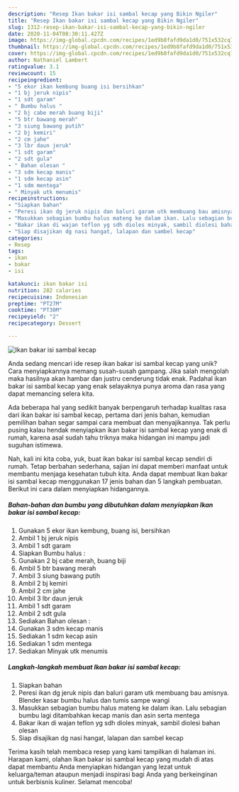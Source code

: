 ```yaml
---
description: "Resep Ikan bakar isi sambal kecap yang Bikin Ngiler"
title: "Resep Ikan bakar isi sambal kecap yang Bikin Ngiler"
slug: 1312-resep-ikan-bakar-isi-sambal-kecap-yang-bikin-ngiler
date: 2020-11-04T08:30:11.427Z
image: https://img-global.cpcdn.com/recipes/1ed9b8fafd9da1d0/751x532cq70/ikan-bakar-isi-sambal-kecap-foto-resep-utama.jpg
thumbnail: https://img-global.cpcdn.com/recipes/1ed9b8fafd9da1d0/751x532cq70/ikan-bakar-isi-sambal-kecap-foto-resep-utama.jpg
cover: https://img-global.cpcdn.com/recipes/1ed9b8fafd9da1d0/751x532cq70/ikan-bakar-isi-sambal-kecap-foto-resep-utama.jpg
author: Nathaniel Lambert
ratingvalue: 3.1
reviewcount: 15
recipeingredient:
- "5 ekor ikan kembung buang isi bersihkan"
- "1 bj jeruk nipis"
- "1 sdt garam"
- " Bumbu halus "
- "2 bj cabe merah buang biji"
- "5 btr bawang merah"
- "3 siung bawang putih"
- "2 bj kemiri"
- "2 cm jahe"
- "3 lbr daun jeruk"
- "1 sdt garam"
- "2 sdt gula"
- " Bahan olesan "
- "3 sdm kecap manis"
- "1 sdm kecap asin"
- "1 sdm mentega"
- " Minyak utk menumis"
recipeinstructions:
- "Siapkan bahan"
- "Peresi ikan dg jeruk nipis dan baluri garam utk membuang bau amisnya. Blender kasar bumbu halus dan tumis sampe wangi"
- "Masukkan sebagian bumbu halus mateng ke dalam ikan. Lalu sebagian bumbu lagi ditambahkan kecap manis dan asin serta mentega"
- "Bakar ikan di wajan teflon yg sdh dioles minyak, sambil diolesi bahan olesan"
- "Siap disajikan dg nasi hangat, lalapan dan sambel kecap"
categories:
- Resep
tags:
- ikan
- bakar
- isi

katakunci: ikan bakar isi 
nutrition: 282 calories
recipecuisine: Indonesian
preptime: "PT27M"
cooktime: "PT30M"
recipeyield: "2"
recipecategory: Dessert

---
```



![Ikan bakar isi sambal kecap](https://img-global.cpcdn.com/recipes/1ed9b8fafd9da1d0/751x532cq70/ikan-bakar-isi-sambal-kecap-foto-resep-utama.jpg)

Anda sedang mencari ide resep ikan bakar isi sambal kecap yang unik? Cara menyiapkannya memang susah-susah gampang. Jika salah mengolah maka hasilnya akan hambar dan justru cenderung tidak enak. Padahal ikan bakar isi sambal kecap yang enak selayaknya punya aroma dan rasa yang dapat memancing selera kita.



Ada beberapa hal yang sedikit banyak berpengaruh terhadap kualitas rasa dari ikan bakar isi sambal kecap, pertama dari jenis bahan, kemudian pemilihan bahan segar sampai cara membuat dan menyajikannya. Tak perlu pusing kalau hendak menyiapkan ikan bakar isi sambal kecap yang enak di rumah, karena asal sudah tahu triknya maka hidangan ini mampu jadi suguhan istimewa.


Nah, kali ini kita coba, yuk, buat ikan bakar isi sambal kecap sendiri di rumah. Tetap berbahan sederhana, sajian ini dapat memberi manfaat untuk membantu menjaga kesehatan tubuh kita. Anda dapat membuat Ikan bakar isi sambal kecap menggunakan 17 jenis bahan dan 5 langkah pembuatan. Berikut ini cara dalam menyiapkan hidangannya.

<!--inarticleads1-->

##### Bahan-bahan dan bumbu yang dibutuhkan dalam menyiapkan Ikan bakar isi sambal kecap:

1. Gunakan 5 ekor ikan kembung, buang isi, bersihkan
1. Ambil 1 bj jeruk nipis
1. Ambil 1 sdt garam
1. Siapkan  Bumbu halus :
1. Gunakan 2 bj cabe merah, buang biji
1. Ambil 5 btr bawang merah
1. Ambil 3 siung bawang putih
1. Ambil 2 bj kemiri
1. Ambil 2 cm jahe
1. Ambil 3 lbr daun jeruk
1. Ambil 1 sdt garam
1. Ambil 2 sdt gula
1. Sediakan  Bahan olesan :
1. Gunakan 3 sdm kecap manis
1. Sediakan 1 sdm kecap asin
1. Sediakan 1 sdm mentega
1. Sediakan  Minyak utk menumis




<!--inarticleads2-->

##### Langkah-langkah membuat Ikan bakar isi sambal kecap:

1. Siapkan bahan
1. Peresi ikan dg jeruk nipis dan baluri garam utk membuang bau amisnya. Blender kasar bumbu halus dan tumis sampe wangi
1. Masukkan sebagian bumbu halus mateng ke dalam ikan. Lalu sebagian bumbu lagi ditambahkan kecap manis dan asin serta mentega
1. Bakar ikan di wajan teflon yg sdh dioles minyak, sambil diolesi bahan olesan
1. Siap disajikan dg nasi hangat, lalapan dan sambel kecap




Terima kasih telah membaca resep yang kami tampilkan di halaman ini. Harapan kami, olahan Ikan bakar isi sambal kecap yang mudah di atas dapat membantu Anda menyiapkan hidangan yang lezat untuk keluarga/teman ataupun menjadi inspirasi bagi Anda yang berkeinginan untuk berbisnis kuliner. Selamat mencoba!
